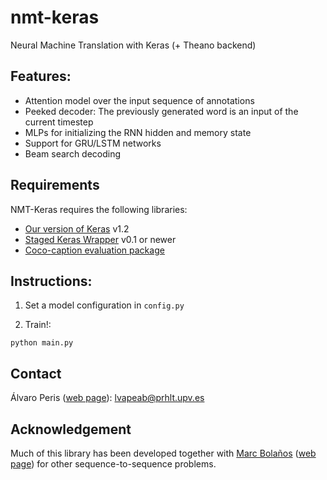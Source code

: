 # nmt-keras


Neural Machine Translation with Keras (+ Theano backend)

## Features: 

 * Attention model over the input sequence of annotations
 * Peeked decoder: The previously generated word is an input of the current timestep
 * MLPs for initializing the RNN hidden and memory state
 * Support for GRU/LSTM networks
 * Beam search decoding

## Requirements

NMT-Keras requires the following libraries:

 - [Our version of Keras](https://github.com/MarcBS/keras) v1.2
 - [Staged Keras Wrapper](https://github.com/MarcBS/staged_keras_wrapper) v0.1 or newer
 - [Coco-caption evaluation package](https://github.com/lvapeab/coco-caption/tree/master/pycocoevalcap/)

## Instructions:

1) Set a model configuration in  `config.py` 
 
2) Train!:

  ``
 python main.py
 ``

## Contact

Álvaro Peris ([web page](http://lvapeab.github.io/)): lvapeab@prhlt.upv.es 

## Acknowledgement

Much of this library has been developed together with [Marc Bolaños](https://github.com/MarcBS) ([web page](http://www.ub.edu/cvub/marcbolanos/)) for other sequence-to-sequence problems.
